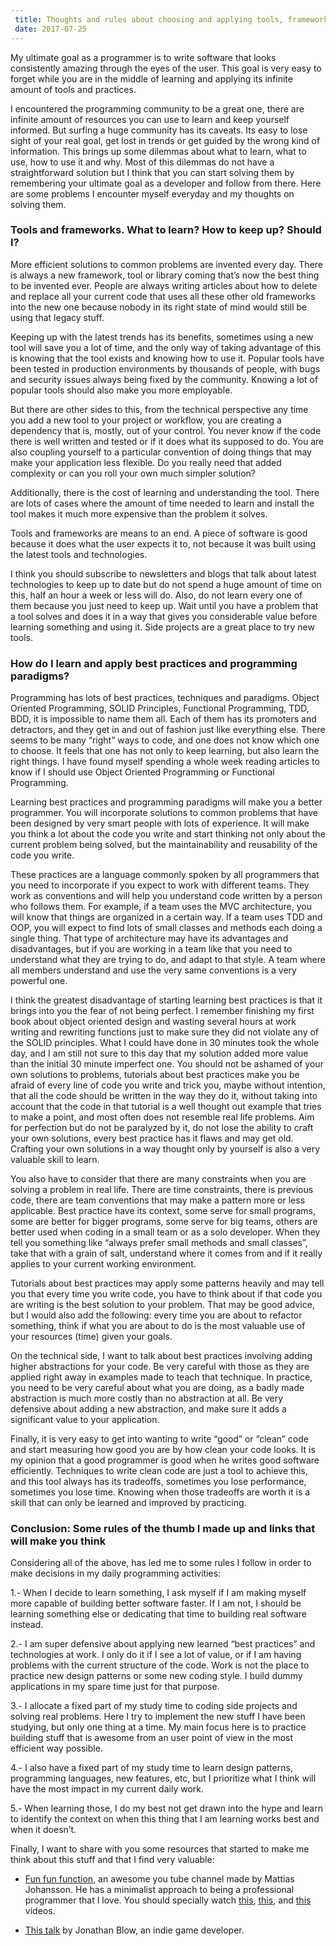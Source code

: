 ```yaml
---
 title: Thoughts and rules about choosing and applying tools, frameworks and best practices in programming and web development 
 date: 2017-07-25
---
```


My ultimate goal as a programmer is to write software that looks consistently amazing through the eyes of the user. This goal is very easy to forget while you are in the middle of learning and applying its infinite amount of tools and practices.

I encountered the programming community to be a great one, there are infinite amount of resources you can use to learn and keep yourself informed. But surfing a huge community has its caveats. Its easy to lose sight of your real goal, get lost in trends or get guided by the wrong kind of information. This brings up some dilemmas about what to learn, what to use, how to use it and why. Most of this dilemmas do not have a straightforward solution but I think that you can start solving them by remembering your ultimate goal as a developer and follow from there. Here are some problems I encounter myself everyday and my thoughts on solving them.

### Tools and frameworks. What to learn? How to keep up? Should I?

More efficient solutions to common problems are invented every day. There is always a new framework, tool or library coming that’s now the best thing to be invented ever. People are always writing articles about how to delete and replace all your current code that uses all these other old frameworks into the new one because nobody in its right state of mind would still be using that legacy stuff.

Keeping up with the latest trends has its benefits, sometimes using a new tool will save you a lot of time, and the only way of taking advantage of this is knowing that the tool exists and knowing how to use it. Popular tools have been tested in production environments by thousands of people, with bugs and security issues always being fixed by the community. Knowing a lot of popular tools should also make you more employable.

But there are other sides to this, from the technical perspective any time you add a new tool to your project or workflow, you are creating a dependency that is, mostly, out of your control. You never know if the code there is well written and tested or if it does what its supposed to do. You are also coupling yourself to a particular convention of doing things that may make your application less flexible. Do you really need that added complexity or can you roll your own much simpler solution?

Additionally, there is the cost of learning and understanding the tool. There are lots of cases where the amount of time needed to learn and install the tool makes it much more expensive than the problem it solves.

Tools and frameworks are means to an end. A piece of software is good because it does what the user expects it to, not because it was built using the latest tools and technologies.

I think you should subscribe to newsletters and blogs that talk about latest technologies to keep up to date but do not spend a huge amount of time on this, half an hour a week or less will do. Also, do not learn every one of them because you just need to keep up. Wait until you have a problem that a tool solves and does it in a way that gives you considerable value before learning something and using it. Side projects are a great place to try new tools. 

### How do I learn and apply best practices and programming paradigms?

Programming has lots of best practices, techniques and paradigms. Object Oriented Programming, SOLID Principles, Functional Programming, TDD, BDD, it is impossible to name them all. Each of them has its promoters and detractors, and they get in and out of fashion just like everything else. There seems to be many “right” ways to code, and one does not know which one to choose. It feels that one has not only to keep learning, but also learn the right things. I have found myself spending a whole week reading articles to know if I should use Object Oriented Programming or Functional Programming. 

Learning best practices and programming paradigms will make you a better programmer. You will incorporate solutions to common problems that have been designed by very smart people with lots of experience. It will make you think a lot about the code you write and start thinking not only about the current problem being solved, but the maintainability and reusability of the code you write. 

These practices are a language commonly spoken by all programmers that you need to incorporate if you expect to work with different teams. They work as conventions and will help you understand code written by a person who follows them. For example, if a team uses the MVC architecture, you will know that things are organized in a certain way. If a team uses TDD and OOP, you will expect to find lots of small classes and methods each doing a single thing. That type of architecture may have its advantages and disadvantages, but if you are working in a team like that you need to understand what they are trying to do, and adapt to that style. A team where all members understand and use the very same conventions is a very powerful one.

I think the greatest disadvantage of starting learning best practices is that it brings into you the fear of not being perfect. I remember finishing my first book about object oriented design and wasting several hours at work writing and rewriting functions just to make sure they did not violate any of the SOLID principles. What I could have done in 30 minutes took the whole day, and I am still not sure to this day that my solution added more value than the initial 30 minute imperfect one. You should not be ashamed of your own solutions to problems, tutorials about best practices make you be afraid of every line of code you write and trick you, maybe without intention, that all the code should be written in the way they do it, without taking into account that the code in that tutorial is a well thought out example that tries to make a point, and most often does not resemble real life problems. Aim for perfection but do not be paralyzed by it, do not lose the ability to craft your own solutions, every best practice has it flaws and may get old. Crafting your own solutions in a way thought only by yourself is also a very valuable skill to learn.

You also have to consider that there are many constraints when you are solving a problem in real life. There are time constraints, there is previous code, there are team conventions that may make a pattern more or less applicable. Best practice have its context, some serve for small programs, some are better for bigger programs, some serve for big teams, others are better used when coding in a small team or as a solo developer. When they tell you something like “always prefer small methods and small classes”, take that with a grain of salt, understand where it comes from and if it really applies to your current working environment.

Tutorials about best practices may apply some patterns heavily and may tell you that every time you write code, you have to think about if that code you are writing is the best solution to your problem. That may be good advice, but I would also add the following: every time you are about to refactor something, think if what you are about to do is the most valuable use of your resources (time) given your goals.

On the technical side, I want to talk about best practices involving adding higher abstractions for your code. Be very careful with those as they are applied right away in examples made to teach that technique. In practice, you need to be very careful about what you are doing, as a badly made abstraction is much more costly than no abstraction at all. Be very defensive about adding a new abstraction, and make sure it adds a significant value to your application.

Finally, it is very easy to get into wanting to write “good” or “clean” code and start measuring how good you are by how clean your code looks. It is my opinion that a good programmer is good when he writes good software efficiently. Techniques to write clean code are just a tool to achieve this, and this tool always has its tradeoffs, sometimes you lose performance, sometimes you lose time. Knowing when those tradeoffs are worth it is a skill that can only be learned and improved by practicing.

### Conclusion: Some rules of the thumb I made up and links that will make you think

Considering all of the above, has led me to some rules I follow in order to make decisions in my daily programming activities:

1.- When I decide to learn something, I ask myself if I am making myself more capable of building better software faster. If I am not, I should be learning something else or dedicating that time to building real software instead.

2.- I am super defensive about applying new learned “best practices” and technologies at work. I only do it if I see a lot of value, or if I am having problems with the current structure of the code. Work is not the place to practice new design patterns or some new coding style. I build dummy applications in my spare time just for that purpose.

3.- I allocate a fixed part of my study time to coding side projects and solving real problems. Here I try to implement the new stuff I have been studying, but only one thing at a time. My main focus here is to practice building stuff that is awesome from an user point of view in the most efficient way possible.

4.- I also have a fixed part of my study time to learn design patterns, programming languages, new features, etc, but I prioritize what I think will have the most impact in my current daily work.

5.- When learning those, I do my best not get drawn into the hype and learn to identify the context on when this thing that I am learning works best and when it doesn’t.


Finally, I want to share with you some resources that started to make me think about this stuff and that I find very valuable:

* [Fun fun function](https://www.youtube.com/channel/UCO1cgjhGzsSYb1rsB4bFe4Q), an awesome you tube channel made by Mattias Johansson. He has a minimalist approach to being a professional programmer that I love. You should specially watch [this](https://www.youtube.com/watch?v=DFP6UDgVJtE), [this](https://www.youtube.com/watch?v=Bks59AaHe1c), and [this](https://www.youtube.com/watch?v=2qYll837a_0) videos.

* [This talk](https://www.youtube.com/watch?v=JjDsP5n2kSM) by Jonathan Blow, an indie game developer.


